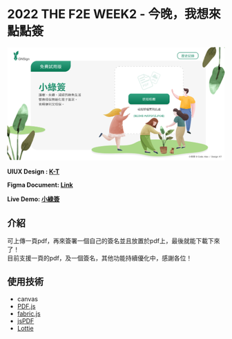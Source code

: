 # 2022 THE F2E WEEK2 - 今晚，我想來點點簽

![image](https://github.com/potatoleee/2022THEF2E_2_GNSign/blob/main/assets/images/readmeImg/GNsing-01.svg)

**UIUX Design : [K-T](https://2022.thef2e.com/users/12061579703802991521)**

**Figma Document: [Link](https://www.figma.com/file/6ZjDFQSrwRy6OUAXDmJNhz/%E5%B0%8F%E7%B6%A0%E7%B0%BD?node-id=0%3A1)**

**Live Demo: [小綠簽](https://potatoleee.github.io/2022THEF2E_2_GNSign/)**

## 介紹
可上傳一頁pdf，再來簽署一個自己的簽名並且放置於pdf上，最後就能下載下來了！<br>
目前支援一頁的pdf，及一個簽名，其他功能持續優化中，感謝各位！

## 使用技術 

* canvas
* [PDF.js](https://mozilla.github.io/pdf.js/examples/)
* [fabric.js](http://fabricjs.com/)
* [jsPDF](https://rawgit.com/MrRio/jsPDF/master/docs/index.html)
* [Lottie](https://github.com/airbnb/lottie-web)


